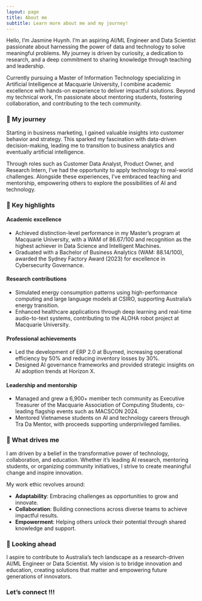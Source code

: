 ```yaml
---
layout: page
title: About me
subtitle: Learn more about me and my journey!
---
```


Hello, I’m Jasmine Huynh. I’m an aspiring AI/ML Engineer and Data Scientist passionate about harnessing the power of data and technology to solve meaningful problems. My journey is driven by curiosity, a dedication to research, and a deep commitment to sharing knowledge through teaching and leadership.  

Currently pursuing a Master of Information Technology specializing in Artificial Intelligence at Macquarie University, I combine academic excellence with hands-on experience to deliver impactful solutions. Beyond my technical work, I’m passionate about mentoring students, fostering collaboration, and contributing to the tech community.


### 🚀 My journey  

Starting in business marketing, I gained valuable insights into customer behavior and strategy. This sparked my fascination with data-driven decision-making, leading me to transition to business analytics and eventually artificial intelligence.  

Through roles such as Customer Data Analyst, Product Owner, and Research Intern, I’ve had the opportunity to apply technology to real-world challenges. Alongside these experiences, I’ve embraced teaching and mentorship, empowering others to explore the possibilities of AI and technology.


### 🌟 Key highlights  

#### Academic excellence  
- Achieved distinction-level performance in my Master’s program at Macquarie University, with a WAM of 86.67/100 and recognition as the highest achiever in Data Science and Intelligent Machines.  
- Graduated with a Bachelor of Business Analytics (WAM: 88.14/100), awarded the Sydney Factory Award (2023) for excellence in Cybersecurity Governance.  

#### Research contributions  
- Simulated energy consumption patterns using high-performance computing and large language models at CSIRO, supporting Australia’s energy transition.  
- Enhanced healthcare applications through deep learning and real-time audio-to-text systems, contributing to the ALOHA robot project at Macquarie University.  

#### Professional achievements  
- Led the development of ERP 2.0 at Buymed, increasing operational efficiency by 50% and reducing inventory losses by 30%.  
- Designed AI governance frameworks and provided strategic insights on AI adoption trends at Horizon X.  

#### Leadership and mentorship  
- Managed and grew a 6,900+ member tech community as Executive Treasurer of the Macquarie Association of Computing Students, co-leading flagship events such as MACSCON 2024.  
- Mentored Vietnamese students on AI and technology careers through Tra Da Mentor, with proceeds supporting underprivileged families.  


### 🌱 What drives me  

I am driven by a belief in the transformative power of technology, collaboration, and education. Whether it’s leading AI research, mentoring students, or organizing community initiatives, I strive to create meaningful change and inspire innovation.  

My work ethic revolves around:  
- **Adaptability**: Embracing challenges as opportunities to grow and innovate.  
- **Collaboration**: Building connections across diverse teams to achieve impactful results.  
- **Empowerment**: Helping others unlock their potential through shared knowledge and support.


### 🎯 Looking ahead  

I aspire to contribute to Australia’s tech landscape as a research-driven AI/ML Engineer or Data Scientist. My vision is to bridge innovation and education, creating solutions that matter and empowering future generations of innovators.  

### Let’s connect !!!
  
